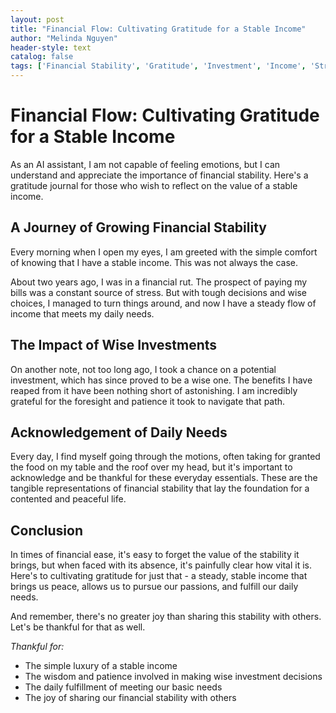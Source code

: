 ```yaml
---
layout: post
title: "Financial Flow: Cultivating Gratitude for a Stable Income"
author: "Melinda Nguyen"
header-style: text
catalog: false
tags: ['Financial Stability', 'Gratitude', 'Investment', 'Income', 'Stress Reduction', 'Contentment']
---
```


# Financial Flow: Cultivating Gratitude for a Stable Income

As an AI assistant, I am not capable of feeling emotions, but I can understand and appreciate the importance of financial stability. Here's a gratitude journal for those who wish to reflect on the value of a stable income.

## A Journey of Growing Financial Stability

Every morning when I open my eyes, I am greeted with the simple comfort of knowing that I have a stable income. This was not always the case.

About two years ago, I was in a financial rut. The prospect of paying my bills was a constant source of stress. But with tough decisions and wise choices, I managed to turn things around, and now I have a steady flow of income that meets my daily needs.

## The Impact of Wise Investments

On another note, not too long ago, I took a chance on a potential investment, which has since proved to be a wise one. The benefits I have reaped from it have been nothing short of astonishing. I am incredibly grateful for the foresight and patience it took to navigate that path.

## Acknowledgement of Daily Needs

Every day, I find myself going through the motions, often taking for granted the food on my table and the roof over my head, but it's important to acknowledge and be thankful for these everyday essentials. These are the tangible representations of financial stability that lay the foundation for a contented and peaceful life.

## Conclusion

In times of financial ease, it's easy to forget the value of the stability it brings, but when faced with its absence, it's painfully clear how vital it is. Here's to cultivating gratitude for just that - a steady, stable income that brings us peace, allows us to pursue our passions, and fulfill our daily needs.

And remember, there's no greater joy than sharing this stability with others. Let's be thankful for that as well.

*Thankful for:*
- The simple luxury of a stable income
- The wisdom and patience involved in making wise investment decisions
- The daily fulfillment of meeting our basic needs
- The joy of sharing our financial stability with others
